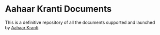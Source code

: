 # Aahaar Kranti Documents

This is a definitive repository of all the documents supported and launched by [Aahaar Kranti](aahaarkranti.org). 
